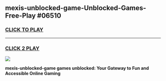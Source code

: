 
## mexis-unblocked-game-Unblocked-Games-Free-Play #06510
<h3>
<a href="https://us.freeplayer.one?title=mexis-unblocked-game&ref=9M">CLICK TO PLAY</a></h3>
<hr>

<h3>
<a href="https://us.freeplayer.one?title=mexis-unblocked-game&ref=9M">CLICK 2 PLAY</a>
  
</h3>

<a href="https://us.freeplayer.one?title=mexis-unblocked-game&ref=9M"><img src="https://clearcache.store/games.png"></a>


**mexis-unblocked-game games unblocked: Your Gateway to Fun and Accessible Online Gaming**
